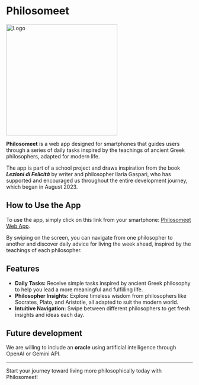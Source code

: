 # Philosomeet
<img src="https://github.com/user-attachments/assets/907da4e3-405c-42c3-ac8d-83e80e067c9f" alt="Logo" width="300"/>

**Philosomeet** is a web app designed for smartphones that guides users through a series of daily tasks inspired by the teachings of ancient Greek philosophers, adapted for modern life.

The app is part of a school project and draws inspiration from the book **_Lezioni di Felicità_** by writer and philosopher Ilaria Gaspari, who has supported and encouraged us throughout the entire development journey, which began in August 2023.

## How to Use the App

To use the app, simply click on this link from your smartphone: [Philosomeet Web App](https://www.liceovolterra.edu.it/wp-content/uploads/AppStudenti/index.html).

By swiping on the screen, you can navigate from one philosopher to another and discover daily advice for living the week ahead, inspired by the teachings of each philosopher.

## Features

- **Daily Tasks:** Receive simple tasks inspired by ancient Greek philosophy to help you lead a more meaningful and fulfilling life.
- **Philosopher Insights:** Explore timeless wisdom from philosophers like Socrates, Plato, and Aristotle, all adapted to suit the modern world.
- **Intuitive Navigation:** Swipe between different philosophers to get fresh insights and ideas each day.

## Future development

We are willing to include an **oracle** using artificial intelligence through OpenAI or Gemini API.

---

Start your journey toward living more philosophically today with Philosomeet!
